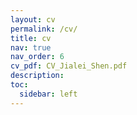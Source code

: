 ```yaml
---
layout: cv
permalink: /cv/
title: cv
nav: true
nav_order: 6
cv_pdf: CV_Jialei_Shen.pdf
description:
toc:
  sidebar: left
---
```

